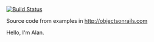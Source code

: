 [![Build Status](https://travis-ci.org/fadliawan/objects-on-rails.svg?branch=master)](https://travis-ci.org/fadliawan/objects-on-rails)

Source code from examples in http://objectsonrails.com

Hello, I'm Alan.

